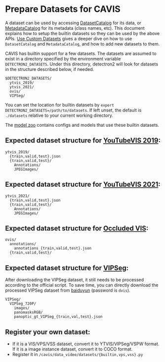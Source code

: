 # Prepare Datasets for CAVIS

A dataset can be used by accessing [DatasetCatalog](https://detectron2.readthedocs.io/modules/data.html#detectron2.data.DatasetCatalog)
for its data, or [MetadataCatalog](https://detectron2.readthedocs.io/modules/data.html#detectron2.data.MetadataCatalog) for its metadata (class names, etc).
This document explains how to setup the builtin datasets so they can be used by the above APIs.
[Use Custom Datasets](https://detectron2.readthedocs.io/tutorials/datasets.html) gives a deeper dive on how to use `DatasetCatalog` and `MetadataCatalog`,
and how to add new datasets to them.

CAVIS has builtin support for a few datasets.
The datasets are assumed to exist in a directory specified by the environment variable
`DETECTRON2_DATASETS`.
Under this directory, detectron2 will look for datasets in the structure described below, if needed.
```
$DETECTRON2_DATASETS/
  ytvis_2019/
  ytvis_2021/
  ovis/
  VIPSeg/
```

You can set the location for builtin datasets by `export DETECTRON2_DATASETS=/path/to/datasets`.
If left unset, the default is `./datasets` relative to your current working directory.

The [model zoo](../MODEL_ZOO.md)
contains configs and models that use these builtin datasets.


## Expected dataset structure for [YouTubeVIS 2019](https://competitions.codalab.org/competitions/20128):

```
ytvis_2019/
  {train,valid,test}.json
  {train,valid,test}/
    Annotations/
    JPEGImages/
```

## Expected dataset structure for [YouTubeVIS 2021](https://competitions.codalab.org/competitions/28988):

```
ytvis_2021/
  {train,valid,test}.json
  {train,valid,test}/
    Annotations/
    JPEGImages/
```

## Expected dataset structure for [Occluded VIS](http://songbai.site/ovis/):

```
ovis/
  annotations/
    annotations_{train,valid,test}.json
  {train,valid,test}/
```
## Expected dataset structure for [VIPSeg](https://github.com/VIPSeg-Dataset/VIPSeg-Dataset):

After downloading the VIPSeg dataset, it still needs to be processed according to the official script. To save time, you can directly download the processed VIPSeg dataset from [baiduyun](https://pan.baidu.com/s/1SMausnr6pVDJXTGISeFMuw) (password is `dvis`). 
```
VIPSeg/
  VIPSeg_720P/
    images/
    panomasksRGB/
    panoptic_gt_VIPSeg_{train,val,test}.json
```

## Register your own dataset:

- If it is a VIS/VPS/VSS dataset, convert it to YTVIS/VIPSeg/VSPW format. If it is a image instance dataset, convert it to COCO format.
- Register it in `/cavis/data_video/datasets/{builtin,vps,vss}.py`
